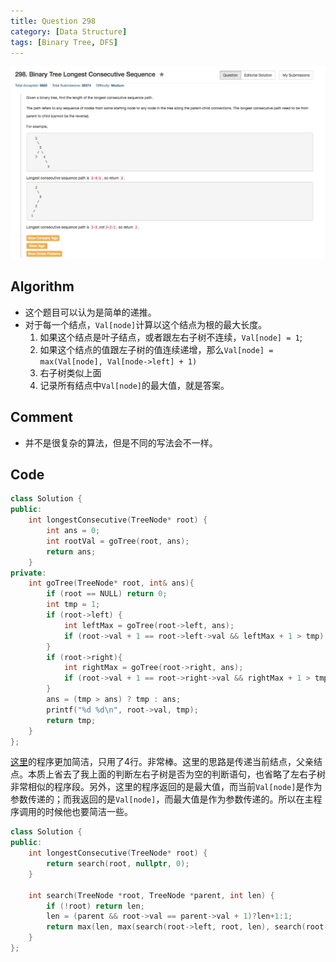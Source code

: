```yaml
---
title: Question 298
category: [Data Structure]
tags: [Binary Tree, DFS]
---
```


![Description](../Assets/Figure/question298.png)

## Algorithm 

- 这个题目可以认为是简单的递推。
- 对于每一个结点，`Val[node]`计算以这个结点为根的最大长度。
    1. 如果这个结点是叶子结点，或者跟左右子树不连续，`Val[node] = 1`;
    2. 如果这个结点的值跟左子树的值连续递增，那么`Val[node] = max(Val[node], Val[node->left] + 1)`
    3. 右子树类似上面
    4. 记录所有结点中`Val[node]`的最大值，就是答案。

## Comment

- 并不是很复杂的算法，但是不同的写法会不一样。

## Code

```C++
class Solution {
public:
    int longestConsecutive(TreeNode* root) {
        int ans = 0;
        int rootVal = goTree(root, ans);
        return ans;
    }
private:
    int goTree(TreeNode* root, int& ans){
        if (root == NULL) return 0;
        int tmp = 1;
        if (root->left) {
            int leftMax = goTree(root->left, ans);
            if (root->val + 1 == root->left->val && leftMax + 1 > tmp) tmp = leftMax + 1; 
        }
        if (root->right){
            int rightMax = goTree(root->right, ans);
            if (root->val + 1 == root->right->val && rightMax + 1 > tmp) tmp = rightMax + 1;
        }
        ans = (tmp > ans) ? tmp : ans;
        printf("%d %d\n", root->val, tmp);
        return tmp;
    }
};
```
[这里](https://leetcode.com/discuss/66486/c-solution-in-4-lines)的程序更加简洁，只用了4行。非常棒。这里的思路是传递当前结点，父亲结点。本质上省去了我上面的判断左右子树是否为空的判断语句，也省略了左右子树非常相似的程序段。另外，这里的程序返回的是最大值，而当前`Val[node]`是作为参数传递的；而我返回的是`Val[node]`，而最大值是作为参数传递的。所以在主程序调用的时候他也要简洁一些。

```c++
class Solution {
public:
    int longestConsecutive(TreeNode* root) {
        return search(root, nullptr, 0);
    }

    int search(TreeNode *root, TreeNode *parent, int len) {
        if (!root) return len;
        len = (parent && root->val == parent->val + 1)?len+1:1;
        return max(len, max(search(root->left, root, len), search(root->right, root, len)));
    }
};
```
